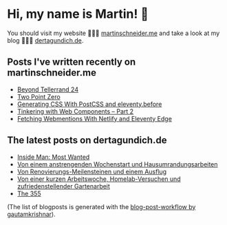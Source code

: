 # Hi, my name is Martin! 👋 
You should visit my website 👨🏼‍💻  [martinschneider.me](https://martinschneider.me) and take a look at my blog 🤷🏼‍♂️ [dertagundich.de](https://www.dertagundich.de).

## Posts I've written recently on martinschneider.me
<!-- MSME-POST-LIST:START -->
- [Beyond Tellerrand 24](https://martinschneider.me/articles/beyond-tellerrand-24/)
- [Two Point Zero](https://martinschneider.me/articles/two-point-zero/)
- [Generating CSS With PostCSS and eleventy.before](https://martinschneider.me/articles/generating-css-with-postcss-and-eleventy-before/)
- [Tinkering with Web Components – Part 2](https://martinschneider.me/articles/tinkering-with-web-components-part-2/)
- [Fetching Webmentions With Netlify and Eleventy Edge](https://martinschneider.me/articles/fetching-webmentions-with-netlify-and-eleventy-edge/)
<!-- MSME-POST-LIST:END -->

## The latest posts on dertagundich.de
<!-- DTUI-POST-LIST:START -->
- [Inside Man: Most Wanted](https://www.dertagundich.de/2025/05/inside-man-most-wanted)
- [Von einem anstrengenden Wochenstart und Hausumrandungsarbeiten](https://www.dertagundich.de/2025/05/von-einem-anstrengenden-wochenstart-und-hausumrandungsarbeiten)
- [Von Renovierungs-Meilensteinen und einem Ausflug](https://www.dertagundich.de/2025/05/von-renovierungs-meilensteinen-und-einem-ausflug)
- [Von einer kurzen Arbeitswoche, Homelab-Versuchen und zufriedenstellender Gartenarbeit](https://www.dertagundich.de/2025/05/von-einer-kurzen-arbeitswoche-homelab-versuchen-und-zufriedenstellender-gartenarbeit)
- [The 355](https://www.dertagundich.de/2025/05/the-355)
<!-- DTUI-POST-LIST:END -->

(The list of blogposts is generated with the [blog-post-workflow by gautamkrishnar](https://github.com/gautamkrishnar/blog-post-workflow)).
